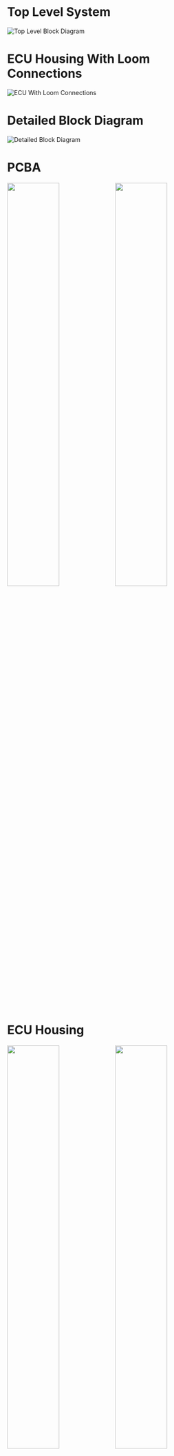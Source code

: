 # Top Level System
![Top Level Block Diagram](images/ECU_block_design_ECU_system_diagram.png)

# ECU Housing With Loom Connections
![ECU With Loom Connections](images/ECU_Loom.jpeg)

# Detailed Block Diagram
![Detailed Block Diagram](images/ECU_block_design_ECU_Internal_v1.4.png)

# PCBA
<p float="left">
  <img src="images/ECU_PCBA.jpg" width="49%" />
  <img src="images/ECU_PCBA_Render.png" width="49%" />
</p>

# ECU Housing
<p float="left">
  <img src="images/ECU_Housing_1.jpeg" width="49%" />
  <img src="images/ECU_Housing_2.jpeg" width="49%" />
</p>

# PCB Fab
Non-assembled PCBs.
![PCB Fab](images/ECU_PCB_Fab.jpg)

# Schematic
View [ECU_Schematic_Print.pdf](ECU_Schematic_Print.pdf) for the schematic PDF print.

# PCB Layout

The PCB is laid out in 4 layers:

1. Components and signal routing
2. Ground
3. 3V3
4. Signal routing

| Combined | Layer 1 | Layer 2 | Layer 3 | Layer 4 |
| -------- | ------- | ------- | ------- | ------- |
| ![PCB Combined](PCB_Layers/ECU_brd_combined.png) | ![PCB Layer 1](PCB_Layers/ECU_brd_layer1.png) | ![PCB Layer 2](PCB_Layers/ECU_brd_layer2.png) | ![PCB Layer 3](PCB_Layers/ECU_brd_layer3.png) | ![PCB Layer 4](PCB_Layers/ECU_brd_layer4.png) |
